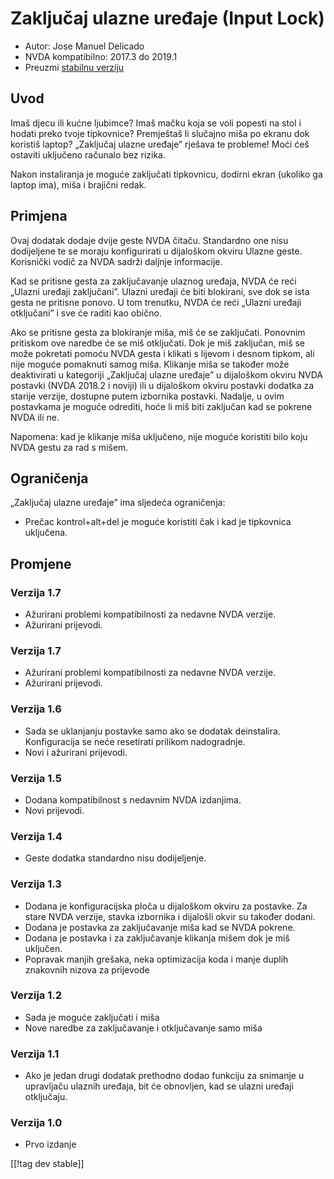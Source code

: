 # Zaključaj ulazne uređaje (Input Lock) #

* Autor: Jose Manuel Delicado
* NVDA kompatibilno: 2017.3 do 2019.1
* Preuzmi [stabilnu verziju][1]

## Uvod

Imaš djecu ili kućne ljubimce? Imaš mačku koja se voli popesti na stol i
hodati preko tvoje tipkovnice? Premještaš li slučajno miša po ekranu dok
koristiš laptop? „Zaključaj ulazne uređaje” rješava te probleme! Moći ćeš
ostaviti uključeno računalo bez rizika.

Nakon instaliranja je moguće zaključati tipkovnicu, dodirni ekran (ukoliko
ga laptop ima), miša i brajični redak.

## Primjena

Ovaj dodatak dodaje dvije geste NVDA čitaču. Standardno one nisu dodijeljene
te se moraju konfigurirati u dijaloškom okviru Ulazne geste. Korisnički
vodič za NVDA sadrži daljnje informacije.

Kad se pritisne gesta za zaključavanje ulaznog uređaja, NVDA će reći „Ulazni
uređaji zaključani”. Ulazni uređaji će biti blokirani, sve dok se ista gesta
ne pritisne ponovo. U tom trenutku, NVDA će reći „Ulazni uređaji otključani”
i sve će raditi kao obično.

Ako se pritisne gesta za blokiranje miša, miš će se zaključati. Ponovnim
pritiskom ove naredbe će se miš otključati. Dok je miš zaključan, miš se
može pokretati pomoću NVDA gesta i klikati s lijevom i desnom tipkom, ali
nije moguće pomaknuti samog miša. Klikanje miša se također može deaktivirati
u kategoriji „Zaključaj ulazne uređaje” u dijaloškom okviru NVDA postavki
(NVDA 2018.2 i noviji) ili u dijaloškom okviru postavki dodatka za starije
verzije, dostupne putem izbornika postavki. Nadalje, u ovim postavkama je
moguće odrediti, hoće li miš biti zaključan kad se pokrene NVDA ili ne.

Napomena: kad je klikanje miša uključeno, nije moguće koristiti bilo koju
NVDA gestu za rad s mišem.

## Ograničenja

„Zaključaj ulazne uređaje” ima sljedeća ograničenja:

* Prečac kontrol+alt+del je moguće koristiti čak i kad je tipkovnica
  uključena.

## Promjene

### Verzija 1.7

* Ažurirani problemi kompatibilnosti za nedavne NVDA verzije.
* Ažurirani prijevodi.

### Verzija 1.7

* Ažurirani problemi kompatibilnosti za nedavne NVDA verzije.
* Ažurirani prijevodi.

### Verzija 1.6

* Sada se uklanjanju postavke samo ako se dodatak deinstalira. Konfiguracija
  se neće resetirati prilikom nadogradnje.
* Novi i ažurirani prijevodi.

### Verzija 1.5

* Dodana kompatibilnost s nedavnim NVDA izdanjima.
* Novi prijevodi.

### Verzija 1.4

* Geste dodatka standardno nisu dodijeljenje.

### Verzija 1.3

* Dodana je konfiguracijska ploča u dijaloškom okviru za postavke. Za stare
  NVDA verzije, stavka izbornika i dijalošli okvir su također dodani.
* Dodana je postavka za zaključavanje miša kad se NVDA pokrene.
* Dodana je postavka i za zaključavanje klikanja mišem dok je miš uključen.
* Popravak manjih grešaka, neka optimizacija koda i manje duplih znakovnih
  nizova za prijevode

### Verzija 1.2

* Sada je moguće zaključati i miša
* Nove naredbe za zaključavanje i otključavanje samo miša

### Verzija 1.1

* Ako je jedan drugi dodatak prethodno dodao funkciju za snimanje u
  upravljaču ulaznih uređaja, bit će obnovljen, kad se ulazni uređaji
  otključaju.

### Verzija 1.0

* Prvo izdanje

[[!tag dev stable]]

[1]: https://addons.nvda-project.org/files/get.php?file=inputlock
